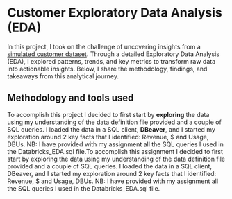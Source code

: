 # Customer Exploratory Data Analysis (EDA)
In this project, I took on the challenge of uncovering insights from a [simulated customer dataset](https://github.com/mboss10/customer-EDA/blob/main/sources/Exploratory%20Data%20Analysis%20%5BCustomer%20Data%5D%20-%20Data.csv). Through a detailed Exploratory Data Analysis (EDA), I explored patterns, trends, and key metrics to transform raw data into actionable insights. Below, I share the methodology, findings, and takeaways from this analytical journey.  

## Methodology and tools used
To accomplish this project I decided to first start by **exploring** the data using my understanding of the data definition file provided and a couple of SQL queries. I loaded the data in a SQL client, **DBeaver**, and I started my exploration around 2 key facts that I identified: Revenue, $ and Usage, DBUs.
NB: I have provided with my assignment all the SQL queries I used in the Databricks_EDA.sql file.To accomplish this assignment I decided to first start by exploring the data using my understanding of the data definition file provided and a couple of SQL queries. I loaded the data in a SQL client, DBeaver, and I started my exploration around 2 key facts that I identified: Revenue, $ and Usage, DBUs.
NB: I have provided with my assignment all the SQL queries I used in the Databricks_EDA.sql file.

